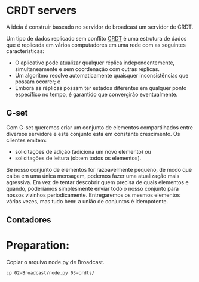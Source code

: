 # CRDT servers

A ideia é construir baseado no servidor de broadcast um servidor de CRDT.

Um tipo de dados replicado sem conflito [CRDT](https://en.wikipedia.org/wiki/Conflict-free_replicated_data_type) é uma estrutura de dados que é replicada em vários computadores em uma rede com as seguintes características:
- O aplicativo pode atualizar qualquer réplica independentemente, simultaneamente e sem coordenação com outras réplicas.
- Um algoritmo resolve automaticamente quaisquer inconsistências que possam ocorrer; e 
- Embora as réplicas possam ter estados diferentes em qualquer ponto específico no tempo, é garantido que convergirão eventualmente.

## G-set

Com G-set queremos criar um conjunto de elementos compartilhados entre diversos servidore e este conjunto está em constante crescimento. 
Os clientes emitem:
- solicitações de adição (adiciona um novo elemento) ou 
- solicitações de leitura (obtem todos os elementos).

Se nosso conjunto de elementos for razoavelmente pequeno, de modo que caiba em uma única mensagem, podemos fazer uma atualização mais agressiva. Em vez de tentar descobrir quem precisa de quais elementos e quando, poderíamos simplesmente enviar todo o nosso conjunto para nossos vizinhos periodicamente. Entregaremos os mesmos elementos várias vezes, mas tudo bem: a união de conjuntos é idempotente.

## Contadores



# Preparation:

Copiar o arquivo node.py de Broadcast.

```
cp 02-Broadcast/node.py 03-crdts/

```
